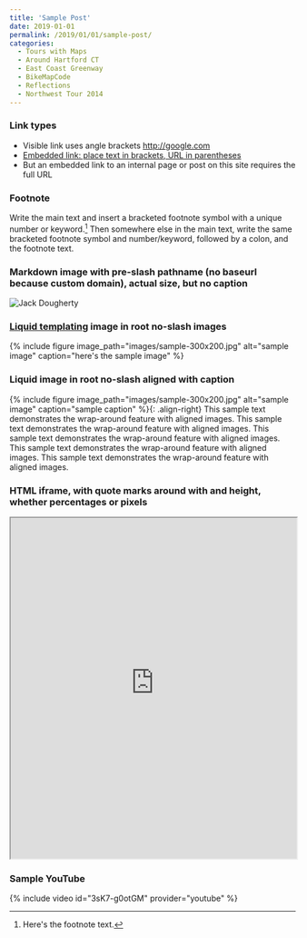 ```yaml
---
title: 'Sample Post'
date: 2019-01-01
permalink: /2019/01/01/sample-post/
categories:
  - Tours with Maps
  - Around Hartford CT
  - East Coast Greenway
  - BikeMapCode
  - Reflections
  - Northwest Tour 2014
---
```

### Link types
- Visible link uses angle brackets <http://google.com>
- [Embedded link: place text in brackets, URL in parentheses](http://google.com)
- But an embedded link to an internal page or post on this site requires the full URL

### Footnote
Write the main text and insert a bracketed footnote symbol with a unique number or keyword.[^keyword] Then somewhere else in the main text, write the same bracketed footnote symbol and number/keyword, followed by a colon, and the footnote text.

[^keyword]: Here's the footnote text.

### Markdown image with pre-slash pathname (no baseurl because custom domain), actual size, but no caption
![Jack Dougherty](/images/2019/dougherty-jack-150x150.jpg)

### [Liquid templating](https://jekyllrb.com/docs/liquid/) image in root no-slash images  
{% include figure image_path="images/sample-300x200.jpg" alt="sample image" caption="here's the sample image" %}

### Liquid image in root no-slash aligned with caption
{% include figure image_path="images/sample-300x200.jpg" alt="sample image" caption="sample caption" %}{: .align-right}
This sample text demonstrates the wrap-around feature with aligned images. This sample text demonstrates the wrap-around feature with aligned images. This sample text demonstrates the wrap-around feature with aligned images. This sample text demonstrates the wrap-around feature with aligned images. This sample text demonstrates the wrap-around feature with aligned images.

### HTML iframe, with quote marks around with and height, whether percentages or pixels
<iframe src="https://jackdougherty.youcanbook.me/" width="100%" height="600px"></iframe>

### Sample YouTube
{% include video id="3sK7-g0otGM" provider="youtube" %}
